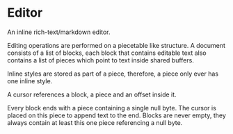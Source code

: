 Editor
======

An inline rich-text/markdown editor.

Editing operations are performed on a piecetable like structure.
A document consists of a list of blocks, each block that contains editable text also contains a list of pieces which point to text inside shared buffers.

Inline styles are stored as part of a piece, therefore, a piece only ever has one inline style.

A cursor references a block, a piece and an offset inside it.

Every block ends with a piece containing a single null byte.
The cursor is placed on this piece to append text to the end.
Blocks are never empty, they always contain at least this one piece referencing a null byte.
